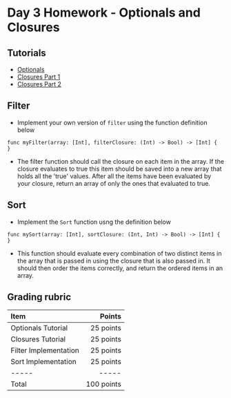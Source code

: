 # Day 3 Homework - Optionals and Closures

## Tutorials 

* <a href="https://hackernoon.com/swift-optionals-explained-simply-e109a4297298">Optionals</a>
* <a href="https://blog.bobthedeveloper.io/no-fear-closure-in-swift-3-with-bob-72a10577c564">Closures Part 1</a>
* <a href="https://blog.bobthedeveloper.io/no-fear-closure-in-swift-3-with-bob-part-2-1d79b8c4021d">Closures Part 2</a>

## Filter
* Implement your own version of ```filter``` using the function definition below

```
func myFilter(array: [Int], filterClosure: (Int) -> Bool) -> [Int] {
}
```

* The filter function should call the closure on each item in the array. If the closure evaluates to true this item should be saved into a new array that holds all the 'true' values. After all the items have been evaluated by your closure, return an array of only the ones that evaluated to true.

## Sort

* Implement the ```Sort``` function usng the definition below

```
func mySort(array: [Int], sortClosure: (Int, Int) -> Bool) -> [Int] {
}
```
* This function should evaluate every combination of two distinct items in the array that is passed in using the closure that is also passed in. It should then order the items correctly, and return the ordered items in an array.

## Grading rubric

| Item | Points | 
|:-----|-------:|
| Optionals Tutorial | 25 points
| Closures Tutorial | 25 points
| Filter Implementation | 25 points
| Sort Implementation | 25 points
|-----|-----|
| Total | 100 points